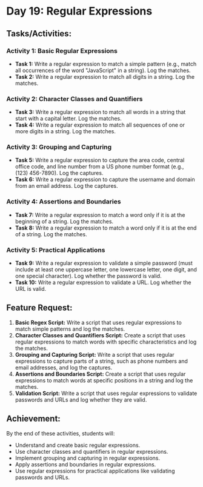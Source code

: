 # Day 19: Regular Expressions

## Tasks/Activities:

### Activity 1: Basic Regular Expressions

- **Task 1:** Write a regular expression to match a simple pattern (e.g., match all occurrences of the word "JavaScript" in a string). Log the matches.
- **Task 2:** Write a regular expression to match all digits in a string. Log the matches.

### Activity 2: Character Classes and Quantifiers

- **Task 3:** Write a regular expression to match all words in a string that start with a capital letter. Log the matches.
- **Task 4:** Write a regular expression to match all sequences of one or more digits in a string. Log the matches.

### Activity 3: Grouping and Capturing

- **Task 5:** Write a regular expression to capture the area code, central office code, and line number from a US phone number format (e.g., (123) 456-7890). Log the captures.
- **Task 6:** Write a regular expression to capture the username and domain from an email address. Log the captures.

### Activity 4: Assertions and Boundaries

- **Task 7:** Write a regular expression to match a word only if it is at the beginning of a string. Log the matches.
- **Task 8:** Write a regular expression to match a word only if it is at the end of a string. Log the matches.

### Activity 5: Practical Applications

- **Task 9:** Write a regular expression to validate a simple password (must include at least one uppercase letter, one lowercase letter, one digit, and one special character). Log whether the password is valid.
- **Task 10:** Write a regular expression to validate a URL. Log whether the URL is valid.

## Feature Request:

1. **Basic Regex Script:** Write a script that uses regular expressions to match simple patterns and log the matches.
2. **Character Classes and Quantifiers Script:** Create a script that uses regular expressions to match words with specific characteristics and log the matches.
3. **Grouping and Capturing Script:** Write a script that uses regular expressions to capture parts of a string, such as phone numbers and email addresses, and log the captures.
4. **Assertions and Boundaries Script:** Create a script that uses regular expressions to match words at specific positions in a string and log the matches.
5. **Validation Script:** Write a script that uses regular expressions to validate passwords and URLs and log whether they are valid.

## Achievement:

By the end of these activities, students will:

- Understand and create basic regular expressions.
- Use character classes and quantifiers in regular expressions.
- Implement grouping and capturing in regular expressions.
- Apply assertions and boundaries in regular expressions.
- Use regular expressions for practical applications like validating passwords and URLs.
